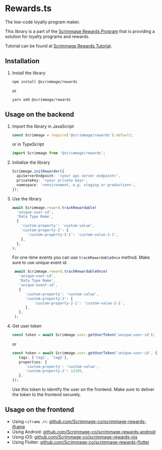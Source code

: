# Rewards.ts

The low-code loyalty program maker. 

This library is a part of the [Scrimmage Rewards Program](https://scrimmage.co)
that is providing a solution for loyalty programs and rewards.

Tutorial can be found at [Scrimmage Rewards Tutorial](https://scrimmage-rewards.readme.io/docs).

## Installation

1. Install the library
   ```shell  
   npm install @scrimmage/rewards
   ```
   or
   ```shell
   yarn add @scrimmage/rewards
   ```

## Usage on the backend

1. Import the library in JavaScript
   ```javascript
   const Scrimmage = require('@scrimmage/rewards').default;
   ```
   or in TypeScript
   ```typescript
   import Scrimmage from '@scrimmage/rewards';
   ```
   
2. Initialize the library
   ```typescript
   Scrimmage.initRewarder({
     apiServerEndpoint: '<your api server endpoint>',
     privateKey: '<your private key>',
     namespace: '<environment, e.g. staging or production>',   
   });
   ```

3. Use the library
   ```typescript
   await Scrimmage.reward.trackRewardable(
     'unique-user-id',
     'Data Type Name',
     {
       'custom-property': 'custom-value',
       'custom-property-2': {
          'custom-property-2-1': 'custom-value-2-1',
       },
     },
   );
   ```

   For one-time events you can use `trackRewardableOnce` method. Make sure to use unique event id.

   ```typescript
    await Scrimmage.reward.trackRewardableOnce(
      'unique-user-id',
      'Data Type Name',
      'unique-event-id',
      {
         'custom-property': 'custom-value',
         'custom-property-2': {
             'custom-property-2-1': 'custom-value-2-1',
         },
      },
    );
    ```

4. Get user token
   ```typescript
   const token = await Scrimmage.user.getUserToken('unique-user-id');
   ```
   or
   ```typescript
   const token = await Scrimmage.user.getUserToken('unique-user-id', {
      tags: ['tag1', 'tag2'],
      properties: {
         'custom-property': 'custom-value',
         'custom-property-2': 12345,
      },
   });
   ```
   
   Use this token to identify the user on the frontend. Make sure to deliver the token to the frontend securely.

## Usage on the frontend

- Using `<iframe />`: [github.com/Scrimmage-co/scrimmage-rewards-iframe](https://github.com/Scrimmage-co/scrimmage-rewards-iframe)
- Using Android: [github.com/Scrimmage-co/scrimmage-rewards-android](https://github.com/Scrimmage-co/scrimmage-rewards-android)
- Using iOS: [github.com/Scrimmage-co/scrimmage-rewards-ios](https://github.com/Scrimmage-co/scrimmage-rewards-ios)
- Using Flutter: [github.com/Scrimmage-co/scrimmage-rewards-flutter](https://github.com/Scrimmage-co/scrimmage-rewards-flutter)
